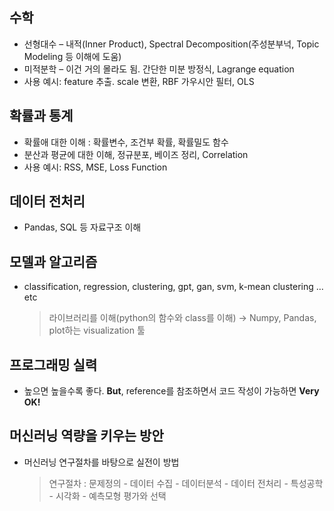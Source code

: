 ## 수학
- 선형대수 – 내적(Inner Product), Spectral Decomposition(주성분부넉, Topic Modeling 등 이해에 도움)
- 미적분학 – 이건 거의 몰라도 됨. 간단한 미분 방정식, Lagrange equation
- 사용 예시: feature 추출. scale 변환, RBF 가우시안 필터, OLS

## 확률과 통계
- 확률애 대한 이해 : 확률변수, 조건부 확률, 확률밀도 함수
- 분산과 평균에 대한 이해, 정규분포, 베이즈 정리, Correlation
- 사용 예시: RSS, MSE, Loss Function

## 데이터 전처리
- Pandas, SQL 등 자료구조 이해  

## 모델과 알고리즘
- classification, regression, clustering, gpt, gan, svm, k-mean clustering … etc  
  > 라이브러리를 이해(python의 함수와 class를 이해)
  > → Numpy, Pandas, plot하는 visualization 툴

## 프로그래밍 실력
- 높으면 높을수록 좋다. **But**, reference를 참조하면서 코드 작성이 가능하면 **Very OK!**

## 머신러닝 역량을 키우는 방안
 - 머신러닝 연구절차를 바탕으로 실전이 방법
    > 연구절차 : 문제정의 - 데이터 수집  - 데이터분석 - 데이터 전처리 - 특성공학 - 시각화 - 예측모형 평가와 선택
